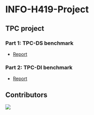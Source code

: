 # INFO-H419-Project

## TPC project

### Part 1: TPC-DS benchmark
- [Report](Part1/Report.pdf)

### Part 2: TPC-DI benchmark
- [Report](Part2/Report.pdf)
 
## Contributors

<a href="https://github.com/ybakkali/INFO-H419-Project/graphs/contributors">
  <img src="https://contributors-img.web.app/image?repo=ybakkali/INFO-H419-Project" />
</a>
